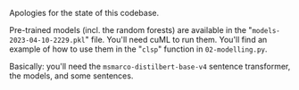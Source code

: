Apologies for the state of this codebase.

Pre-trained models (incl. the random forests) are available in the "`models-2023-04-10-2229.pkl`" file. You'll need cuML to run them. You'll find an example of how to use them in the "`clsp`" function in `02-modelling.py`.

Basically: you'll need the `msmarco-distilbert-base-v4` sentence transformer, the models, and some sentences.

